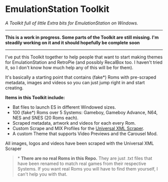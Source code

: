 # EmulationStation Toolkit
*A Toolkit full of little Extra bits for EmulationStation on Windows.*

---

**This is a work in progress. Some parts of the Toolkit are still missing. I'm steadily working on it and it should hopefully be complete soon**

---

I've put this Toolkit together to help people that want to start making themes for EmulationStation and RetroPie (and possibly RecalBox too. I haven't tried it, so I don't know how much help any of this will be for them).

It's basically a starting point that contains (fake\*) Roms with pre-scraped metadata, images and videos so you can just jump right in and start creating.

**Items in this Toolkit include:**
- Bat files to launch ES in different Windowed sizes.
- 100 (fake\*) Roms over 5 Systems: Gameboy, Gameboy Advance, N64, NES and SNES (20 Roms each).
- Scraped metadata, artwork and videos for each every Rom.
- Custom Scrape and MIX Profiles for the [Universal XML Scraper](https://github.com/Universal-Rom-Tools/Universal-XML-Scraper/).
- A custom Theme that supports Video Previews and the Carousel Mod.
  
All images, logos and videos have been scraped with the Universal XML Scraper

>\* **There are no real Roms in this Repo.** They are just .txt files that have been renamed to match real games from their respective Systems. If you want real Roms you will have to find them yourself, I can't help you with that.
